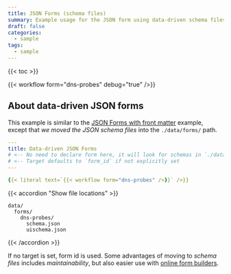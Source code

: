 ```yaml
---
title: JSON Forms (schema files)
summary: Example usage for the JSON form using data-driven schema files.
draft: false
categories:
  - sample
tags:
  - sample
---
```


{{< toc >}}

{{< workflow form="dns-probes" debug="true" />}}

## About data-driven JSON forms

This example is similar to the [JSON Forms with front matter](../json-forms) example, except that _we moved the JSON schema files_ into the `./data/forms/` path.

```yaml
---
title: Data-driven JSON Forms
# <-- No need to declare form here, it will look for schemas in `./data/forms/<form_id>/`
# <-- Target defaults to `form_id` if not explicitly set
---

{{< literal text=`{{< workflow form="dns-probes" />}}` />}}
```

{{< accordion "Show file locations" >}}

```text
data/
  forms/
    dns-probes/
      schema.json
      uischema.json
```

{{< /accordion >}}

If no target is set, form id is used. Some advantages of moving to _schema files_ includes _maintainability_, but also easier use with [online form builders](https://jsonforms-editor.netlify.app/).
